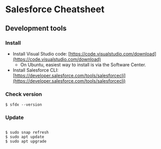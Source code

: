 
# Salesforce Cheatsheet

## Development tools

### Install

- Install Visual Studio code: [https://code.visualstudio.com/download](https://code.visualstudio.com/download)
  - On Ubuntu, easiest way to install is via the Software Center.
- Install Salesforce CLI: [https://developer.salesforce.com/tools/salesforcecli](https://developer.salesforce.com/tools/salesforcecli)

### Check version

`$ sfdx --version`
  
### Update

~~~

$ sudo snap refresh
$ sudo apt update
$ sudo apt upgrade

~~~
